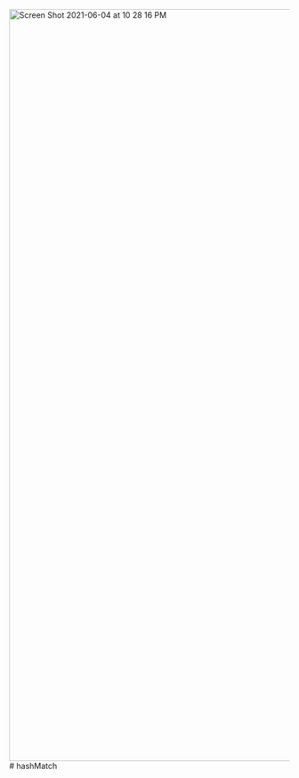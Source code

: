 <img width="1350" alt="Screen Shot 2021-06-04 at 10 28 16 PM" src="https://user-images.githubusercontent.com/80672109/120881203-683b3e00-c584-11eb-8a0e-177d5a40d581.png">
# hashMatch
